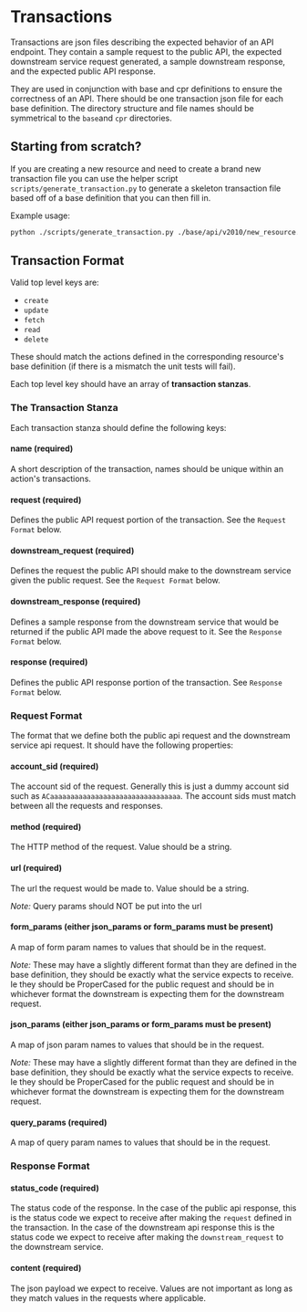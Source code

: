 # Transactions

Transactions are json files describing the expected behavior of an API endpoint. They contain a sample request to the public API, the expected downstream service request generated, a sample downstream response, and the expected public API response.

They are used in conjunction with base and cpr definitions to ensure the correctness of an API. There should be one transaction json file for each base definition. The directory structure and file names should be symmetrical to the `base`and `cpr` directories.

## Starting from scratch?

If you are creating a new resource and need to create a brand new transaction file you can use the helper script `scripts/generate_transaction.py` to generate a skeleton transaction file
based off of a base definition that you can then fill in.

Example usage:
```bash
python ./scripts/generate_transaction.py ./base/api/v2010/new_resource.json
```

## Transaction Format

Valid top level keys are:
- `create`
- `update`
- `fetch`
- `read`
- `delete`

These should match the actions defined in the corresponding resource's base definition (if there is a mismatch the unit tests will fail).

Each top level key should have an array of **transaction stanzas**.

### The Transaction Stanza

Each transaction stanza should define the following keys:

#### name (required)

A short description of the transaction, names should be unique within an action's transactions.

#### request (required)

Defines the public API request portion of the transaction. See the `Request Format` below.

#### downstream_request (required)

Defines the request the public API should make to the downstream service given the public request. See the `Request Format` below.

#### downstream_response (required)

Defines a sample response from the downstream service that would be returned if the public API made the above request to it. See the `Response Format` below.

#### response (required)

Defines the public API response portion of the transaction. See `Response Format` below.

### Request Format

The format that we define both the public api request and the downstream service api request. It should have the following properties:

#### account_sid (required)

The account sid of the request. Generally this is just a dummy account sid such as `ACaaaaaaaaaaaaaaaaaaaaaaaaaaaaaaaa`. The account sids must match between all the requests and responses.

#### method (required)

The HTTP method of the request. Value should be a string.

#### url (required)

The url the request would be made to. Value should be a string.

*Note:* Query params should NOT be put into the url

#### form_params (either json_params or form_params must be present)

A map of form param names to values that should be in the request.

*Note:* These may have a slightly different format than they are defined in the base definition, they should be exactly what the service expects to receive. Ie they should be ProperCased for the public request and should be in whichever format the downstream is expecting them for the downstream request.

#### json_params (either json_params or form_params must be present)

A map of json param names to values that should be in the request.

*Note:* These may have a slightly different format than they are defined in the base definition, they should be exactly what the service expects to receive. Ie they should be ProperCased for the public request and should be in whichever format the downstream is expecting them for the downstream request.

#### query_params (required)

A map of query param names to values that should be in the request.

### Response Format

#### status_code (required)

The status code of the response. In the case of the public api response, this is the status code we expect to receive after making the `request` defined in the transaction. In the case of the downstream api response this is the status code we expect to receive after making the `downstream_request` to the downstream service.

#### content (required)

The json payload we expect to receive. Values are not important as long as they match values in the requests where applicable.
